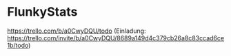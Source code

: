 # FlunkyStats
https://trello.com/b/a0CwyDQU/todo
(Einladung: https://trello.com/invite/b/a0CwyDQU/8689a149d4c379cb26a8c83ccad6ce1b/todo)
